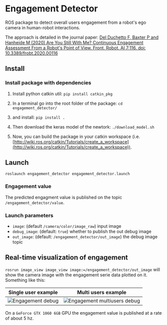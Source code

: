 # Engagement Detector

ROS package to detect overall users engagement from a robot's ego camera in human-robot interactions.

The approach is detailed in the journal paper: 
[Del Duchetto F, Baxter P and Hanheide M (2020) Are You Still With Me? Continuous Engagement Assessment From a Robot's Point of View. Front. Robot. AI 7:116. doi: 10.3389/frobt.2020.00116](https://doi.org/10.3389/frobt.2020.00116)


## Install

### Install package with dependencies

1. Install python catkin util: `pip install catkin_pkg`

2. In a terminal go into the root folder of the package: `cd engagement_detector/`

3. and install: `pip install .`

4. Then download the keras model of the newtork: `./download_model.sh`

5. Now, you can build the package in your catkin workspace (i.e. [http://wiki.ros.org/catkin/Tutorials/create_a_workspace](http://wiki.ros.org/catkin/Tutorials/create_a_workspace)). 

## Launch

`roslaunch engagement_detector engagement_detector.launch`  

### Engagement value

The predicted engagment value is published on the topic `/engagement_detector/value`.

### Launch parameters

- `image`: (default `/camera/color/image_raw`) input image
- `debug_image`: (default: `true`) whether to publish the out debug image
- `out_image`: (default: `/engagement_detector/out_image`) the debug image topic

## Real-time visualization of engagement

`rosrun image_view image_view image:=/engagement_detector/out_image` will show the camera image with the engagement serie data plotted on it. Something like this:


Single user example            |  Multi users example 
:-------------------------:|:-------------------------:
![](https://github.com/francescodelduchetto/engagement_detector/blob/master/imgs/gif0.gif "Engagement debug")  |  ![](https://github.com/francescodelduchetto/engagement_detector/blob/master/imgs/gif1.gif "Engagement multiusers debug") 


On a `GeForce GTX 1060 6GB` GPU the engagement value is published at a rate of about 5 hz.
